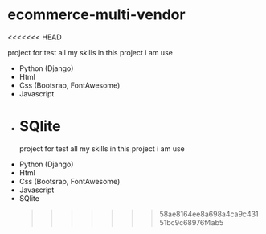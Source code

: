 # ecommerce-multi-vendor

<<<<<<< HEAD

project for test all my skills
in this project i am use

- Python (Django)
- Html
- Css (Bootsrap, FontAwesome)
- Javascript
- # SQlite
  project for test all my skills
  in this project i am use

* Python (Django)
* Html
* Css (Bootsrap, FontAwesome)
* Javascript
* SQlite
  > > > > > > > 58ae8164ee8a698a4ca9c43151bc9c68976f4ab5

